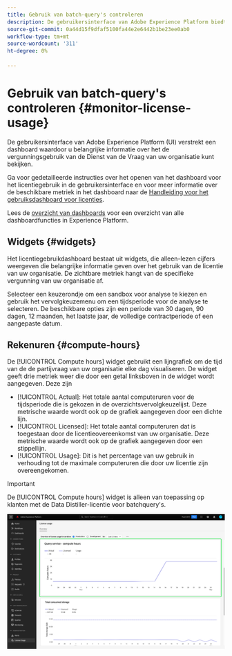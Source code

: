 ```yaml
---
title: Gebruik van batch-query's controleren
description: De gebruikersinterface van Adobe Experience Platform biedt een dashboard waarmee u belangrijke informatie kunt bekijken over het gebruik van de Data Distiller-licentie van uw organisatie.
source-git-commit: 0a44d15f9dfaf5100fa44e2e6442b1be23ee0ab0
workflow-type: tm+mt
source-wordcount: '311'
ht-degree: 0%

---
```


# Gebruik van batch-query&#39;s controleren {#monitor-license-usage}

De gebruikersinterface van Adobe Experience Platform (UI) verstrekt een dashboard waardoor u belangrijke informatie over het de vergunningsgebruik van de Dienst van de Vraag van uw organisatie kunt bekijken.

Ga voor gedetailleerde instructies over het openen van het dashboard voor het licentiegebruik in de gebruikersinterface en voor meer informatie over de beschikbare metriek in het dashboard naar de [Handleiding voor het gebruiksdashboard voor licenties](../../dashboards/guides/license-usage.md).

Lees de [overzicht van dashboards](../../dashboards/home.md) voor een overzicht van alle dashboardfuncties in Experience Platform.

## Widgets {#widgets}

Het licentiegebruikdashboard bestaat uit widgets, die alleen-lezen cijfers weergeven die belangrijke informatie geven over het gebruik van de licentie van uw organisatie. De zichtbare metriek hangt van de specifieke vergunning van uw organisatie af.

Selecteer een keuzerondje om een sandbox voor analyse te kiezen en gebruik het vervolgkeuzemenu om een tijdsperiode voor de analyse te selecteren. De beschikbare opties zijn een periode van 30 dagen, 90 dagen, 12 maanden, het laatste jaar, de volledige contractperiode of een aangepaste datum.

## Rekenuren {#compute-hours}

De [!UICONTROL Compute hours] widget gebruikt een lijngrafiek om de tijd van de de partijvraag van uw organisatie elke dag visualiseren. De widget geeft drie metriek weer die door een getal linksboven in de widget wordt aangegeven. Deze zijn

- [!UICONTROL Actual]: Het totale aantal computeruren voor de tijdsperiode die is gekozen in de overzichtsvervolgkeuzelijst. Deze metrische waarde wordt ook op de grafiek aangegeven door een dichte lijn.
- [!UICONTROL Licensed]: Het totale aantal computeruren dat is toegestaan door de licentieovereenkomst van uw organisatie. Deze metrische waarde wordt ook op de grafiek aangegeven door een stippellijn.
- [!UICONTROL Usage]: Dit is het percentage van uw gebruik in verhouding tot de maximale computeruren die door uw licentie zijn overeengekomen.

>[!IMPORTANT]
>
>De [!UICONTROL Compute hours] widget is alleen van toepassing op klanten met de Data Distiller-licentie voor batchquery&#39;s.

![Het licentieverbruiksdashboard met de widget computeruren gemarkeerd.](../images/data-distiller/compute-hours.png)

